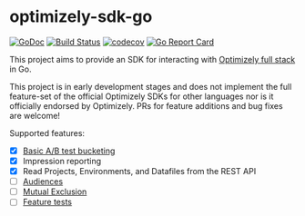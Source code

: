 # optimizely-sdk-go
[![GoDoc](https://godoc.org/github.com/spothero/optimizely-sdk-go?status.svg)](https://godoc.org/github.com/spothero/optimizely-sdk-go)
[![Build Status](https://circleci.com/gh/spothero/optimizely-sdk-go/tree/master.svg?style=shield)](https://circleci.com/gh/spothero/optimizely-sdk-go/tree/master)
[![codecov](https://codecov.io/gh/spothero/optimizely-sdk-go/branch/master/graph/badge.svg)](https://codecov.io/gh/spothero/optimizely-sdk-go)
[![Go Report Card](https://goreportcard.com/badge/github.com/spothero/optimizely-sdk-go)](https://goreportcard.com/report/github.com/spothero/optimizely-sdk-go)

This project aims to provide an SDK for interacting with [Optimizely full stack](https://optimizely.com) in Go.

This project is in early development stages and does not implement the full feature-set of the official Optimizely SDKs
for other languages nor is it officially endorsed by Optimizely. PRs for feature additions and bug fixes are welcome!

Supported features:

- [x] [Basic A/B test bucketing](https://docs.developers.optimizely.com/full-stack/docs/run-a-b-tests)
- [x] Impression reporting
- [x] Read Projects, Environments, and Datafiles from the REST API
- [ ] [Audiences](https://docs.developers.optimizely.com/full-stack/docs/define-audiences-and-attributes)
- [ ] [Mutual Exclusion](https://docs.developers.optimizely.com/full-stack/docs/use-mutual-exclusion)
- [ ] [Feature tests](https://docs.developers.optimizely.com/full-stack/docs/run-feature-tests)
